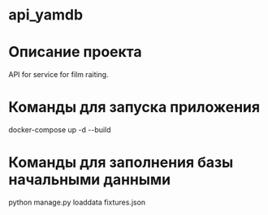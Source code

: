 # api_yamdb


# Описание проекта
API for service for film raiting.

# Команды для запуска приложения
docker-compose up -d --build 
# Команды для заполнения базы начальными данными
python manage.py loaddata fixtures.json
